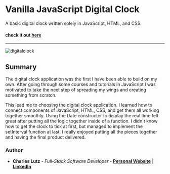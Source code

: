 # Vanilla JavaScript Digital Clock


A basic digital clock written solely in JavaScript, HTML, and CSS.


#### check it out [here](https://charles-carm.github.io/digital-clock/)
---

![digitalclock](https://user-images.githubusercontent.com/103493003/166343882-84581eda-abd0-4d48-a51d-2a78ec4007e2.PNG)

## Summary

The digital clock application was the first I have been able to build on my own. After going through
some courses and tutorials in JavaScript I was motivated to take the next step of spreading my wings 
and creating something from scratch.

This lead me to choosing the digital clock application. I learned how to connect components of JavaScript,
HTML, CSS, and get them all working together smoothly. Using the Date constructor to display the real time 
felt great after putting all the logic together inside of a function. I didn't know how to get the clock to
tick at first, but managed to implement the setInterval function at last. I really enjoyed putting all the 
pieces together and having the final product delivered.

### Author
* __Charles Lutz__ - *Full-Stack Software Developer* - [**Personal Website**](https://master--resplendent-cocada-4ee40d.netlify.app/) | [**LinkedIn**](https://www.linkedin.com/in/CharlesCarMichaelLutz/)
